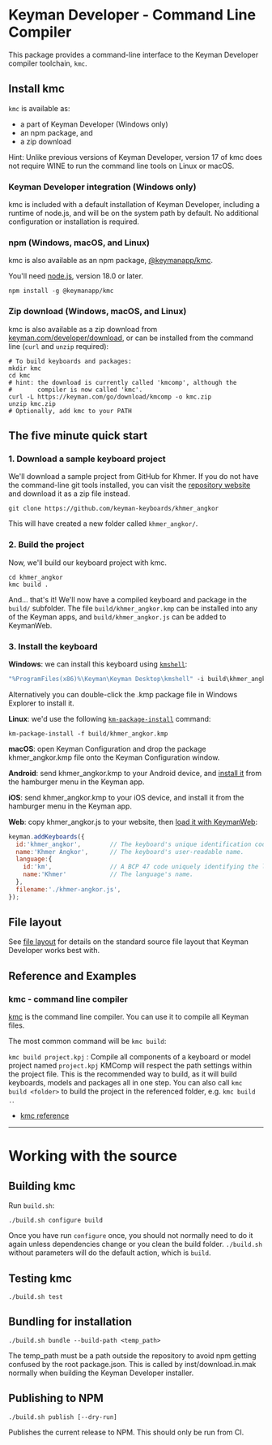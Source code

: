 Keyman Developer - Command Line Compiler
================

This package provides a command-line interface to the Keyman Developer compiler
toolchain, `kmc`.

## Install kmc

`kmc` is available as:
* a part of Keyman Developer (Windows only)
* an npm package, and
* a zip download

Hint: Unlike previous versions of Keyman Developer, version 17 of kmc does not
require WINE to run the command line tools on Linux or macOS.

### Keyman Developer integration (Windows only)

kmc is included with a default installation of Keyman Developer, including a
runtime of node.js, and will be on the system path by default. No additional
configuration or installation is required.

### npm (Windows, macOS, and Linux)

kmc is also available as an npm package,
[@keymanapp/kmc](https://npmjs.com/package/@keymanapp/kmc).

You'll need [node.js](https://nodejs.org/), version 18.0 or later.

```shell
npm install -g @keymanapp/kmc
```

### Zip download (Windows, macOS, and Linux)

kmc is also available as a zip download from
[keyman.com/developer/download](https://keyman.com/developer/download),
or can be installed from the command line (`curl` and `unzip` required):

```shell
# To build keyboards and packages:
mkdir kmc
cd kmc
# hint: the download is currently called 'kmcomp', although the
#       compiler is now called 'kmc'.
curl -L https://keyman.com/go/download/kmcomp -o kmc.zip
unzip kmc.zip
# Optionally, add kmc to your PATH
```

## The five minute quick start

### 1. Download a sample keyboard project

<!-- TODO: THIS SECTION NEEDS REWRITE ONCE `kmc generate` lands in 18.0. -->

We'll download a sample project from GitHub for Khmer. If you do not have the
command-line git tools installed, you can visit the [repository
website](https://github.com/keyman-keyboards/khmer_angkor) and download it as a
zip file instead.

```shell
git clone https://github.com/keyman-keyboards/khmer_angkor
```

This will have created a new folder called `khmer_angkor/`.

### 2. Build the project

Now, we'll build our keyboard project with kmc.

```shell
cd khmer_angkor
kmc build .
```

And... that's it! We'll now have a compiled keyboard and package in the `build/`
subfolder. The file `build/khmer_angkor.kmp` can be installed into any of the
Keyman apps, and `build/khmer_angkor.js` can be added to KeymanWeb.

### 3. Install the keyboard

**Windows**: we can install this keyboard using [`kmshell`][windows-install-keyboard]:

```cmd
"%ProgramFiles(x86)%\Keyman\Keyman Desktop\kmshell" -i build\khmer_angkor.kmp -s
```

Alternatively you can double-click the .kmp package file in Windows Explorer to
install it.

**Linux**: we'd use the following
[`km-package-install`][linux-install-keyboard]
command:

```shell
km-package-install -f build/khmer_angkor.kmp
```

**macOS**: open Keyman Configuration and drop the package khmer_angkor.kmp file
onto the Keyman Configuration window.

**Android**: send khmer_angkor.kmp to your Android device, and [install it](https://help.keyman.com/products/android/current-version/basic/installing-custom-packages) from the
hamburger menu in the Keyman app.

**iOS**: send khmer_angkor.kmp to your iOS device, and install it from the
hamburger menu in the Keyman app.

**Web**: copy khmer_angkor.js to your website, then [load it with KeymanWeb][load-keymanweb-keyboard]:

```js
keyman.addKeyboards({
  id:'khmer_angkor',        // The keyboard's unique identification code.
  name:'Khmer Angkor',      // The keyboard's user-readable name.
  language:{
    id:'km',                // A BCP 47 code uniquely identifying the language.
    name:'Khmer'            // The language's name.
  },
  filename:'./khmer-angkor.js',
});
```

## File layout

See [file layout][file-layout] for details on the standard source file layout
that Keyman Developer works best with.

## Reference and Examples

### kmc - command line compiler

[kmc][kmc] is the command line compiler. You can use it to compile
all Keyman files.

The most common command will be `kmc build`:

`kmc build project.kpj`
: Compile all components of a keyboard or model project named `project.kpj`
KMComp will respect the path settings within the project file. This is the
recommended way to build, as it will build keyboards, models and packages all in
one step. You can also call `kmc build <folder>` to build the project in the
referenced folder, e.g. `kmc build .`.

* [kmc reference][kmc]

-----

# Working with the source

## Building kmc

Run `build.sh`:

```shell
./build.sh configure build
```

Once you have run `configure` once, you should not normally need to do it again
unless dependencies change or you clean the build folder. `./build.sh` without
parameters will do the default action, which is `build`.

## Testing kmc

```shell
./build.sh test
```

## Bundling for installation

```shell
./build.sh bundle --build-path <temp_path>
```

The temp_path must be a path outside the repository to avoid npm getting
confused by the root package.json. This is called by inst/download.in.mak
normally when building the Keyman Developer installer.

## Publishing to NPM

```shell
./build.sh publish [--dry-run]
```

Publishes the current release to NPM. This should only be run from CI.


[kmc]: https://help.keyman.com/developer/current-version/reference/kmc/cli
[file-layout]: https://help.keyman.com/developer/current-version/reference/file-layout
[load-keymanweb-keyboard]: https://help.keyman.com/developer/engine/web/current-version/guide/adding-keyboards
[linux-install-keyboard]: https://help.keyman.com/products/linux/current-version/reference/km-package-install
[windows-install-keyboard]: https://help.keyman.com/knowledge-base/98
